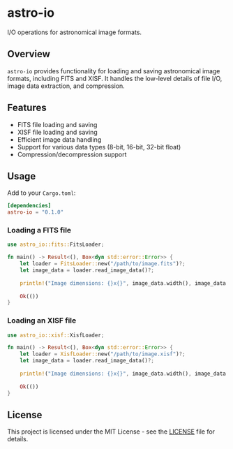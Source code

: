 # astro-io

I/O operations for astronomical image formats.

## Overview

`astro-io` provides functionality for loading and saving astronomical image formats, including FITS and XISF. It handles the low-level details of file I/O, image data extraction, and compression.

## Features

- FITS file loading and saving
- XISF file loading and saving
- Efficient image data handling
- Support for various data types (8-bit, 16-bit, 32-bit float)
- Compression/decompression support

## Usage

Add to your `Cargo.toml`:

```toml
[dependencies]
astro-io = "0.1.0"
```

### Loading a FITS file

```rust
use astro_io::fits::FitsLoader;

fn main() -> Result<(), Box<dyn std::error::Error>> {
    let loader = FitsLoader::new("/path/to/image.fits")?;
    let image_data = loader.read_image_data()?;
    
    println!("Image dimensions: {}x{}", image_data.width(), image_data.height());
    
    Ok(())
}
```

### Loading an XISF file

```rust
use astro_io::xisf::XisfLoader;

fn main() -> Result<(), Box<dyn std::error::Error>> {
    let loader = XisfLoader::new("/path/to/image.xisf")?;
    let image_data = loader.read_image_data()?;
    
    println!("Image dimensions: {}x{}", image_data.width(), image_data.height());
    
    Ok(())
}
```

## License

This project is licensed under the MIT License - see the [LICENSE](LICENSE) file for details.